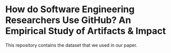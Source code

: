 # How do Software Engineering Researchers Use GitHub? An Empirical Study of Artifacts & Impact

This repository contains the dataset that we used in our paper.
